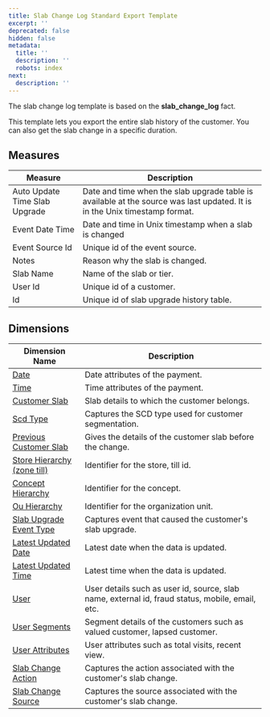 ```yaml
---
title: Slab Change Log Standard Export Template
excerpt: ''
deprecated: false
hidden: false
metadata:
  title: ''
  description: ''
  robots: index
next:
  description: ''
---
```

The slab change log template is based on the **slab\_change\_log** fact.

This template lets you export the entire slab history of the customer. You can also get the slab change in a specific duration.

## Measures

| Measure                       | Description                                                                                                                |
| ----------------------------- | -------------------------------------------------------------------------------------------------------------------------- |
| Auto Update Time Slab Upgrade | Date and time when the slab upgrade table is available at the source was last updated. It is in the Unix timestamp format. |
| Event Date Time               | Date and time in Unix timestamp when a slab is changed                                                                     |
| Event Source Id               | Unique id of the event source.                                                                                             |
| Notes                         | Reason why the slab is changed.                                                                                            |
| Slab Name                     | Name of the slab or tier.                                                                                                  |
| User Id                       | Unique id of a customer.                                                                                                   |
| Id                            | Unique id of slab upgrade history table.                                                                                   |

## Dimensions

| Dimension Name                                                                                                   | Description                                                                                     |
| ---------------------------------------------------------------------------------------------------------------- | ----------------------------------------------------------------------------------------------- |
| [Date](https://docs.capillarytech.com/docs/dimension-tables#date)                                                | Date attributes of the payment.                                                                 |
| [Time](https://docs.capillarytech.com/docs/dimension-tables#time)                                                | Time attributes of the payment.                                                                 |
| [Customer Slab](https://docs.capillarytech.com/docs/dimension-tables#customer-slab)                              | Slab details to which the customer belongs.                                                     |
| [Scd Type](https://docs.capillarytech.com/docs/dimension-tables#scd-type)                                        | Captures the SCD type used for customer segmentation.                                           |
| [Previous Customer Slab](https://docs.capillarytech.com/docs/dimension-tables#customer-slab)                     | Gives the details of the customer slab before the change.                                       |
| [Store Hierarchy (zone till)](https://docs.capillarytech.com/docs/dimension-tables#zone-till)                    | Identifier for the store, till id.                                                              |
| [Concept Hierarchy](https://docs.capillarytech.com/docs/dimension-tables#zone-till)                              | Identifier for the concept.                                                                     |
| [Ou Hierarchy](https://docs.capillarytech.com/docs/dimension-tables#zone-till)                                   | Identifier for the organization unit.                                                           |
| [Slab Upgrade Event Type](https://docs.capillarytech.com/docs/dimension-tables#upgrade-event-type)               | Captures event that caused the customer's slab upgrade.                                         |
| [Latest Updated Date](https://docs.capillarytech.com/docs/dimension-tables#date)                                 | Latest date when the data is updated.                                                           |
| [Latest Updated Time](https://docs.capillarytech.com/docs/dimension-tables#time)                                 | Latest time when the data is updated.                                                           |
| [User](https://docs.capillarytech.com/docs/dimension-tables#users-users)                                         | User details such as user id, source, slab name, external id, fraud status, mobile, email, etc. |
| [User Segments](https://docs.capillarytech.com/docs/dimension-tables#users-users)                                | Segment details of the customers such as valued customer, lapsed customer.                      |
| [User Attributes](https://docs.capillarytech.com/docs/dimension-tables#users-users)                              | User attributes such as total visits, recent view.                                              |
| [Slab Change Action](https://docs.capillarytech.com/docs/dimension-tables#slab-change-action-slab_change_action) | Captures the action associated with the customer's slab change.                                 |
| [Slab Change Source](https://docs.capillarytech.com/docs/dimension-tables#slab-change-source-slab_change_source) | Captures the source associated with the customer's slab change.                                 |
